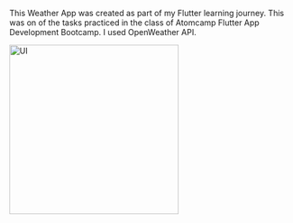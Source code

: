 This Weather App was created as part of my Flutter learning journey. This was on of the tasks practiced in the class of Atomcamp Flutter App Development Bootcamp.
I used OpenWeather API.

<img src="https://github.com/user-attachments/assets/4c1fb6fe-c0e3-4ea2-b3e7-a949f99bcbbe" alt="UI" width="300"/>
